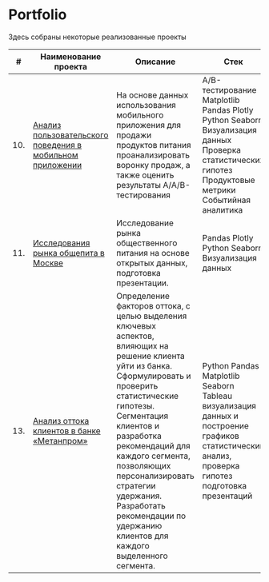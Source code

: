 # Portfolio

Здесь собраны некоторые реализованные проекты

| #    | Наименование проекта                | Описание                                                     | Стек                                                         |
| ---- | ------------------------------------------------------------ | ------------------------------------------------------------ | ------------------------------------------------------------ |
| 10.  | [Анализ пользовательского поведения в мобильном приложении](https://github.com/Aleks-Antonov/Portfolio/tree/main/10.%20%D0%90%D0%BD%D0%B0%D0%BB%D0%B8%D0%B7%20%D0%BF%D0%BE%D0%BB%D1%8C%D0%B7%D0%BE%D0%B2%D0%B0%D1%82%D0%B5%D0%BB%D1%8C%D1%81%D0%BA%D0%BE%D0%B3%D0%BE%20%D0%BF%D0%BE%D0%B2%D0%B5%D0%B4%D0%B5%D0%BD%D0%B8%D1%8F%20%D0%B2%20%D0%BC%D0%BE%D0%B1%D0%B8%D0%BB%D1%8C%D0%BD%D0%BE%D0%BC%20%D0%BF%D1%80%D0%B8%D0%BB%D0%BE%D0%B6%D0%B5%D0%BD%D0%B8%D0%B8) | На основе данных использования мобильного приложения для продажи продуктов питания проанализировать воронку продаж, а также оценить результаты A/A/B-тестирования | A/B-тестирование Matplotlib Pandas Plotly Python Seaborn Визуализация данных Проверка статистических гипотез Продуктовые метрики Событийная аналитика |
| 11.  | [Исследования рынка общепита в Москве](https://github.com/Aleks-Antonov/Portfolio/tree/main/11.%20%D0%98%D1%81%D1%81%D0%BB%D0%B5%D0%B4%D0%BE%D0%B2%D0%B0%D0%BD%D0%B8%D1%8F%20%D1%80%D1%8B%D0%BD%D0%BA%D0%B0%20%D0%BE%D0%B1%D1%89%D0%B5%D0%BF%D0%B8%D1%82%D0%B0%20%D0%B2%20%D0%9C%D0%BE%D1%81%D0%BA%D0%B2%D0%B5) | Исследование рынка общественного питания на основе открытых данных, подготовка презентации. | Pandas Plotly Python Seaborn Визуализация данных |
| 13.  | [Анализ оттока клиентов в банке «Метанпром»](https://github.com/Aleks-Antonov/Portfolio/tree/main/13.%20%D0%90%D0%BD%D0%B0%D0%BB%D0%B8%D0%B7%20%D0%BE%D1%82%D1%82%D0%BE%D0%BA%D0%B0%20%D0%BA%D0%BB%D0%B8%D0%B5%D0%BD%D1%82%D0%BE%D0%B2%20%D0%B2%20%D0%B1%D0%B0%D0%BD%D0%BA%D0%B5%20%C2%AB%D0%9C%D0%B5%D1%82%D0%B0%D0%BD%D0%BF%D1%80%D0%BE%D0%BC%C2%BB) | Определение факторов оттока, с целью выделения ключевых аспектов, влияющих на решение клиента уйти из банка. Сформулировать и проверить статистические гипотезы. Сегментация клиентов и разработка рекомендаций для каждого сегмента, позволяющих персонализировать стратегии удержания. Разработать рекомендации по удержанию клиентов для каждого выделенного сегмента. | Python Pandas Matplotlib Seaborn Tableau визуализация данных и построение графиков статистический анализ, проверка гипотез подготовка презентаций |
